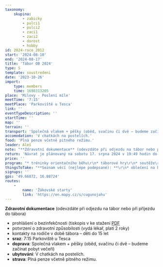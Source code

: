 ```yaml
---
taxonomy:
    skupina:
        - zabicky
        - pulci1
        - pulci2
        - zaci1
        - zaci2
        - dorost
        - hobby
id: 2024-race_2012
start: '2024-08-10'
end: '2024-08-17'
title: 'Tábor OB 2024'
type: S
template: soustredeni
date: '2023-10-26'
import:
    type: members
    time: 1698313205
place: 'Milovy - Poslení míle'
meetTime: '7:15'
meetPlace: 'Parkoviště u Tesca'
link: ''
eventTypeDescription: ''
startTime: ''
map: ''
terrain: ''
transport: 'Společná vlakem + pěšky (oběd, svačinu či dvě – budeme začínat pobyt večeří)'
accomodation: 'V chatkách na postelích.'
food: 'Plná penze včetně pitného režimu.'
leader: Aleš
note: "**Zdravotní dokumentace** (odevzdáte při odjezdu na tábor nebo při příjezdu do tábora)\r\n* prohlášení o bezinfekčnosti (tiskopis v ke stažení [PDF](https://drive.google.com/file/d/1r_b5DXGTj0-2dPkS8I3lwQAKxIVGc9S2/view?usp=sharing)\r\n* potvrzení o zdravotní způsobilosti (vydá lékař, platí 2 roky)\r\n* kontakty na rodiče v době tábora – děti do 15 let"
return: 'Návrat je plánovaný na sobotu 17. srpna 2024 v 19:49 hodin do stanice Brno, Hlavní nádraží.'
price: ''
program: "* tréninky orientačního běhu\r\n* táborové hry\r\n* soutěže\r\n* koupání\r\n* výlety"
thingsToTake: "**Seznam věcí (nejlépe podepsané): **\r\n* oblečení na běhání - tepláky nebo elasťáky (něco, co má dlouhé nohavice), běhací dres (dederon, kdo má), není vždy možnost je někde rychle usušit, proto doporučujeme mít věci na běhání 3x\r\n* boty na běhání 2x\r\n* přezůvky do chaty (kroksy, sandály, …)\r\n* trička s krátkým rukávem\r\n* trička s dlouhým rukávem\r\n* obuv ven (pevné (skoro) nepromokavé boty na výlety a chození po lese)\r\n* ponožky a spodní prádlo (dle počtu dní, suchých ponožek není nikdy dost)\r\n* oblečení pro pobyt (nejlépe využitelné jako oblečení na běhání v případě nouze)\r\n* pyžamo, hygienické potřeby, opalovací krém, repelent\r\n* plavky, ručník\r\n* šátek, kšiltovka\r\n* větrovka/bunda\r\n* svetr/teplá mikina\r\n* běháme a chodíme ven za každého počasí, proto oblečení přizpůsobte počasí (pokud bude chladno, přidejte teplejší věci)\r\n* teplé oblečení úměrně tomu, že budeme bydlet na horách (děti do 15 let v budově, ostatní v chatkách) v nadmořské výšce 820 m.n.m a večer již mohou být chladné\r\n\r\n**Ostatní potřeby:**\r\n* propiska, tužka\r\n* buzola (kdo má), čip (kdo má)\r\n* fixy nebo pastelky – stačí barvy černá, hnědá, zelená, modrá, žlutá, červená\r\n* blok nebo sešit se čtverečkovaným papírem A5\r\n* izolepa, zavírací špendlíky\r\n* baterka s náhradními bateriemi, nebo čelovka (kdo má) – tradiční noční mapový trénink bude\r\n* knížka na čtení, karty, menší cestovní hry apod.\r\n\r\n**Výlet**\r\nPro děti všech věkových skupin máme připravený celodenní pěší výlet. Na výlet by děti měly mít s sebou malý batůžek na jídlo, pití a věci s sebou (např. pláštěnku, plavky, apod.)\r\n**Kapesné**\r\nV průběhu tábora budou mít děti celodenní výlet s možností si po cestě něco koupit, a proto doporučujeme dát jim kapesné ve výši cca 300 až 400 Kč dle vlastního uvážení.\r\n**Na cestu (s sebou do vlaku): **\r\n* pláštěnka/nepromokavá větrovka\r\n* menší batůžek\r\n* láhev s pitím\r\n* oběd, svačinu či dvě – budeme začínat pobyt večeří"
signups: ''
gps: '49.66872, 16.08724'
routes:
    -
        name: 'Žákovské starty'
        link: 'https://en.mapy.cz/s/cugunojahu'
---
```


**Zdravotní dokumentace** (odevzdáte při odjezdu na tábor nebo při příjezdu do tábora)
* prohlášení o bezinfekčnosti (tiskopis v ke stažení [PDF](https://drive.google.com/file/d/1r_b5DXGTj0-2dPkS8I3lwQAKxIVGc9S2/view?usp=sharing)
* potvrzení o zdravotní způsobilosti (vydá lékař, platí 2 roky)
* kontakty na rodiče v době tábora – děti do 15 let
* **sraz**: 7:15 Parkoviště u Tesca
* **doprava**: Společná vlakem + pěšky (oběd, svačinu či dvě – budeme začínat pobyt večeří)
* **ubytování**: V chatkách na postelích.
* **strava**: Plná penze včetně pitného režimu.
